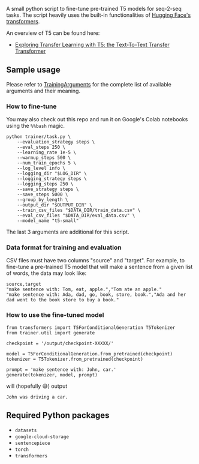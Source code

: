 A small python script to fine-tune pre-trained T5 models for seq-2-seq tasks. The script heavily uses the built-in functionalities of [Hugging Face's transformers](https://huggingface.co).

An overview of T5 can be found here:
* [Exploring Transfer Learning with T5: the Text-To-Text Transfer Transformer](https://ai.googleblog.com/2020/02/exploring-transfer-learning-with-t5.html)

## Sample usage

Please refer to
[TrainingArguments](https://huggingface.co/transformers/_modules/transformers/training_args.html)
for the complete list of available arguments and their meaning.

### How to fine-tune

You may also check out this repo and run it on Google's Colab notebooks using the `%%bash` magic.

```
python trainer/task.py \
    --evaluation_strategy steps \
    --eval_steps 250 \
    --learning_rate 1e-5 \
    --warmup_steps 500 \
    --num_train_epochs 5 \
    --log_level info \
    --logging_dir "$LOG_DIR" \
    --logging_strategy steps \
    --logging_steps 250 \
    --save_strategy steps \
    --save_steps 5000 \
    --group_by_length \
    --output_dir "$OUTPUT_DIR" \
    --train_csv_files "$DATA_DIR/train_data.csv" \
    --eval_csv_files "$DATA_DIR/eval_data.csv" \
    --model_name "t5-small"
```

The last 3 arguments are additional for this script.

### Data format for training and evaluation

CSV files must have two columns "source" and "target". For example,
to fine-tune a pre-trained T5 model that will make a sentence from
a given list of words, the data may look like:

```
source,target
"make sentence with: Tom, eat, apple.","Tom ate an apple."
"make sentence with: Ada, dad, go, book, store, book.","Ada and her dad went to the book store to buy a book."
```

### How to use the fine-tuned model

```
from transformers import T5ForConditionalGeneration T5Tokenizer
from trainer.util import generate

checkpoint = '/output/checkpoint-XXXXX/'

model = T5ForConditionalGeneration.from_pretrained(checkpoint)
tokenizer = T5Tokenizer.from_pretrained(checkpoint)

prompt = 'make sentence with: John, car.'
generate(tokenizer, model, prompt)
```

will (hopefully 😅) output

```
John was driving a car.
```

## Required Python packages

* `datasets`
* `google-cloud-storage`
* `sentencepiece`
* `torch`
* `transformers`
